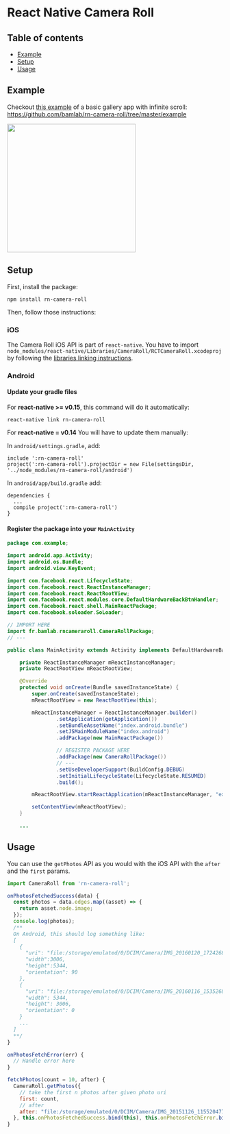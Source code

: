 # React Native Camera Roll

## Table of contents

* [Example](https://github.com/bamlab/rn-camera-roll#example)
* [Setup](https://github.com/bamlab/rn-camera-roll#setup)
* [Usage](https://github.com/bamlab/rn-camera-roll#usage)

## Example

Checkout [this example](https://github.com/bamlab/rn-camera-roll/tree/master/example) of a basic gallery app with infinite scroll:  
https://github.com/bamlab/rn-camera-roll/tree/master/example

<img width=300 src=https://raw.githubusercontent.com/bamlab/rn-camera-roll/master/example/screenshot.png />

## Setup

First, install the package:
```
npm install rn-camera-roll
```

Then, follow those instructions:

### iOS

The Camera Roll iOS API is part of `react-native`.
You have to import `node_modules/react-native/Libraries/CameraRoll/RCTCameraRoll.xcodeproj`
by following the [libraries linking instructions](https://facebook.github.io/react-native/docs/linking-libraries-ios.html#here-the-few-steps-to-link-your-libraries-that-contain-native-code).

### Android

#### Update your gradle files

For **react-native >= v0.15**, this command will do it automatically:
```
react-native link rn-camera-roll
```

For **react-native = v0.14**
You will have to update them manually:

In `android/settings.gradle`, add:
```
include ':rn-camera-roll'
project(':rn-camera-roll').projectDir = new File(settingsDir, '../node_modules/rn-camera-roll/android')
```

In `android/app/build.gradle` add:
```
dependencies {
  ...
  compile project(':rn-camera-roll')
}
```

#### Register the package into your `MainActivity`
```java
package com.example;

import android.app.Activity;
import android.os.Bundle;
import android.view.KeyEvent;

import com.facebook.react.LifecycleState;
import com.facebook.react.ReactInstanceManager;
import com.facebook.react.ReactRootView;
import com.facebook.react.modules.core.DefaultHardwareBackBtnHandler;
import com.facebook.react.shell.MainReactPackage;
import com.facebook.soloader.SoLoader;

// IMPORT HERE
import fr.bamlab.rncameraroll.CameraRollPackage;
// ---

public class MainActivity extends Activity implements DefaultHardwareBackBtnHandler {

    private ReactInstanceManager mReactInstanceManager;
    private ReactRootView mReactRootView;

    @Override
    protected void onCreate(Bundle savedInstanceState) {
        super.onCreate(savedInstanceState);
        mReactRootView = new ReactRootView(this);

        mReactInstanceManager = ReactInstanceManager.builder()
                .setApplication(getApplication())
                .setBundleAssetName("index.android.bundle")
                .setJSMainModuleName("index.android")
                .addPackage(new MainReactPackage())

                // REGISTER PACKAGE HERE
                .addPackage(new CameraRollPackage())
                // ---
                .setUseDeveloperSupport(BuildConfig.DEBUG)
                .setInitialLifecycleState(LifecycleState.RESUMED)
                .build();

        mReactRootView.startReactApplication(mReactInstanceManager, "example", null);

        setContentView(mReactRootView);
    }

    ...
```

## Usage

You can use the `getPhotos` API as you would with the iOS API with the `after` and the `first` params.

```javascript
import CameraRoll from 'rn-camera-roll';

onPhotosFetchedSuccess(data) {
  const photos = data.edges.map((asset) => {
    return asset.node.image;
  });
  console.log(photos);
  /**
  On Android, this should log something like:
  [
    {
      "uri": "file:/storage/emulated/0/DCIM/Camera/IMG_20160120_172426830.jpg",
      "width":3006,
      "height":5344,
      "orientation": 90
    },
    {
      "uri": "file:/storage/emulated/0/DCIM/Camera/IMG_20160116_153526816_TOP.jpg",
      "width": 5344,
      "height": 3006,
      "orientation": 0
    }
    ...
  ]
  **/
}

onPhotosFetchError(err) {
  // Handle error here
}

fetchPhotos(count = 10, after) {
  CameraRoll.getPhotos({
    // take the first n photos after given photo uri
    first: count,
    // after
    after: "file:/storage/emulated/0/DCIM/Camera/IMG_20151126_115520477.jpg",
  }, this.onPhotosFetchedSuccess.bind(this), this.onPhotosFetchError.bind(this));
}
```
